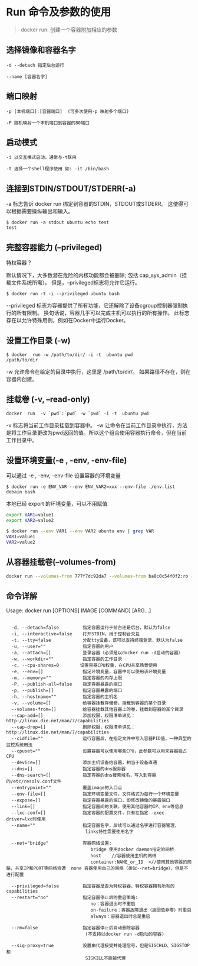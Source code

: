 # Run 命令及参数的使用

> docker run: 创建一个容器附加相应的参数

## 选择镜像和容器名字

    -d --detach 指定后台运行

    --name [容器名字]

## 端口映射

    -p [本机端口]:[容器端口]  (可多次使用-p 映射多个端口)

    -P 随机映射一个本机端口到容器的80端口

## 启动模式

    -i 以交互模式启动，通常与-t联用

    -t 选择一个shell程序使用 如: -it /bin/bash

## 连接到STDIN/STDOUT/STDERR(-a)

-a 标志告诉 docker run 绑定到容器的STDIN，STDOUT或STDERR。 这使得可以根据需要操纵输出和输入。

```shell
$ docker run -a stdout ubuntu echo test
test
```

## 完整容器能力 (–privileged)

特权容器？

默认情况下，大多数潜在危险的内核功能都会被删除; 包括 cap_sys_admin（挂载文件系统所需）。 但是，–privileged标志将允许它运行。

```shell
$ docker run -t -i --privileged ubuntu bash
```

--privileged 标志为容器提供了所有功能，它还解除了设备cgroup控制器强制执行的所有限制。 换句话说，容器几乎可以完成主机可以执行的所有操作。 此标志存在以允许特殊用例，例如在Docker中运行Docker。

## 设置工作目录 (-w)

```shell
$ docker  run -w /path/to/dir/ -i -t  ubuntu pwd
/path/to/dir
```

-w 允许命令在给定的目录中执行，这里是 /path/to/dir/。 如果路径不存在，则在容器内创建。

## 挂载卷 (-v, –read-only)

```shell
docker  run  -v `pwd`:`pwd` -w `pwd` -i -t  ubuntu pwd
```

-v 标志将当前工作目录挂载到容器中。 -w 让命令在当前工作目录中执行，方法是将工作目录更改为pwd返回的值。所以这个组合使用容器执行命令，但在当前工作目录中。

## 设置环境变量(-e , -env, -env-file)
可以通过 -e , -env, -env-file 设置容器的环境变量

```shell
$ docker run -e ENV_VAR --env ENV_VAR2=xxx --env-file ./env.list debain bash
```

本地已经 export 的环境变量，可以不用赋值
```bash
export VAR1=value1
export VAR2=value2

$ docker run --env VAR1 --env VAR2 ubuntu env | grep VAR
VAR1=value1
VAR2=value2
```

## 从容器挂载卷(–volumes-from)

```bash
docker run --volumes-from 777f7dc92da7 --volumes-from ba8c0c54f0f2:ro -i -t ubuntu pwd
```

## 命令详解
Usage: docker run [OPTIONS] IMAGE [COMMAND] [ARG...]  

```shell

  -d, --detach=false         指定容器运行于前台还是后台，默认为false   
  -i, --interactive=false    打开STDIN，用于控制台交互  
  -t, --tty=false            分配tty设备，该可以支持终端登录，默认为false  
  -u, --user=""              指定容器的用户  
  -a, --attach=[]            登录容器（必须是以docker run -d启动的容器）  
  -w, --workdir=""           指定容器的工作目录   
  -c, --cpu-shares=0        设置容器CPU权重，在CPU共享场景使用  
  -e, --env=[]               指定环境变量，容器中可以使用该环境变量  
  -m, --memory=""            指定容器的内存上限  
  -P, --publish-all=false    指定容器暴露的端口  
  -p, --publish=[]           指定容器暴露的端口   
  -h, --hostname=""          指定容器的主机名  
  -v, --volume=[]            给容器挂载存储卷，挂载到容器的某个目录  
  --volumes-from=[]          给容器挂载其他容器上的卷，挂载到容器的某个目录  
  --cap-add=[]               添加权限，权限清单详见：http://linux.die.net/man/7/capabilities  
  --cap-drop=[]              删除权限，权限清单详见：http://linux.die.net/man/7/capabilities  
  --cidfile=""               运行容器后，在指定文件中写入容器PID值，一种典型的监控系统用法  
  --cpuset=""                设置容器可以使用哪些CPU，此参数可以用来容器独占CPU  
  --device=[]                添加主机设备给容器，相当于设备直通  
  --dns=[]                   指定容器的dns服务器  
  --dns-search=[]            指定容器的dns搜索域名，写入到容器的/etc/resolv.conf文件  
  --entrypoint=""            覆盖image的入口点  
  --env-file=[]              指定环境变量文件，文件格式为每行一个环境变量  
  --expose=[]                指定容器暴露的端口，即修改镜像的暴露端口  
  --link=[]                  指定容器间的关联，使用其他容器的IP、env等信息  
  --lxc-conf=[]              指定容器的配置文件，只有在指定--exec-driver=lxc时使用  
  --name=""                  指定容器名字，后续可以通过名字进行容器管理，
							  links特性需要使用名字  
							  
  --net="bridge"             容器网络设置:  
								bridge 使用docker daemon指定的网桥   
								host    //容器使用主机的网络  
								container:NAME_or_ID  >//使用其他容器的网路，共享IP和PORT等网络资源  none 容器使用自己的网络（类似--net=bridge），但是不进行配置   
							
  --privileged=false         指定容器是否为特权容器，特权容器拥有所有的capabilities  
  --restart="no"             指定容器停止后的重启策略:  
                                no：容器退出时不重启  
                                on-failure：容器故障退出（返回值非零）时重启   
                                always：容器退出时总是重启 
                                 
  --rm=false                 指定容器停止后自动删除容器
							  (不支持以docker run -d启动的容器)  
							  
  --sig-proxy=true           设置由代理接受并处理信号，但是SIGCHLD、SIGSTOP和
							  SIGKILL不能被代理  

```
